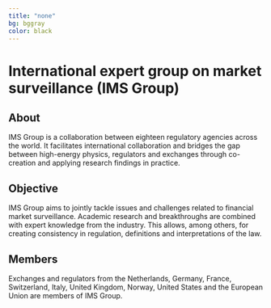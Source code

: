 ```yaml
---
title: "none"
bg: bggray
color: black
---
```


# International expert group on market surveillance (IMS Group)

<div class="vision-pillar-container">

  <div class="pillar">
    <center><i class="fa-solid fa-lightbulb fa-2x"></i></center>
    <h2>
      About
    </h2>
    <p>
    IMS Group is a collaboration between eighteen regulatory agencies across the world. It facilitates international collaboration and bridges the gap between high-energy physics, regulators and exchanges through co-creation and applying research findings in practice. 
    </p>
  </div>

  <div class="pillar">
    <center><i class="fa-solid fa-bullseye fa-2x"></i></center>
    <h2>
      Objective
    </h2>
    <p>
    IMS Group aims to jointly tackle issues and challenges related to financial market surveillance. Academic research and breakthroughs are combined with expert knowledge from the industry. This allows, among others, for creating consistency in regulation, definitions and interpretations of the law.
    </p>
  </div>

  <div class="pillar">
    <center><i class="fa-solid fa-people-group fa-2x"></i></center>
    <h2>
      Members
    </h2>
    <p>
    Exchanges and regulators from the Netherlands, Germany, France, Switzerland, Italy, United Kingdom, Norway, United States and the European Union are members of IMS Group.
    </p>
  </div>

</div>
